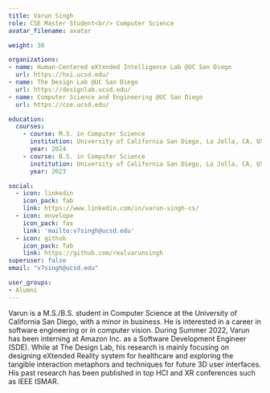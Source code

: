 ```yaml
---
title: Varun Singh
role: CSE Master Student<br/> Computer Science
avatar_filename: avatar

weight: 30

organizations:
- name: Human-Centered eXtended Intelligence Lab @UC San Diego
  url: https://hxi.ucsd.edu/
- name: The Design Lab @UC San Diego
  url: https://designlab.ucsd.edu/
- name: Computer Science and Engineering @UC San Diego
  url: https://cse.ucsd.edu/

education:
  courses:
    - course: M.S. in Computer Science
      institution: University of California San Diego, La Jolla, CA, USA
      year: 2024
    - course: B.S. in Computer Science
      institution: University of California San Diego, La Jolla, CA, USA
      year: 2023

social:
  - icon: linkedin
    icon_pack: fab
    link: https://www.linkedin.com/in/varun-singh-cs/
  - icon: envelope
    icon_pack: fas
    link: 'mailto:v7singh@ucsd.edu'
  - icon: github
    icon_pack: fab
    link: https://github.com/realvarunsingh
superuser: false
email: "v7singh@ucsd.edu"

user_groups:
- Alumni
---
```


Varun is a M.S./B.S. student in Computer Science at the University of California San Diego, with a minor in business. He is interested in a career in software engineering or in computer vision. During Summer 2022, Varun has been interning at Amazon Inc. as a Software Development Engineer (SDE). While at The Design Lab, his research is mainly focusing on designing eXtended Reality system for healthcare and exploring the tangible interaction metaphors and techniques for future 3D user interfaces. His past research has been published in top HCI and XR conferences such as IEEE ISMAR. 

